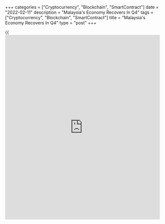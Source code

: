 +++
categories = ["Cryptocurrency", "Blockchain", "SmartContract"]
date = "2022-02-11"
description = "Malaysia's Economy Recovers In Q4"
tags = ["Cryptocurrency", "Blockchain", "SmartContract"]
title = "Malaysia's Economy Recovers In Q4"
type = "post"
+++

{{<iframe id="large-banner" src="https://www.bounty.group/#slide=17.0" width="100%" height="600" scrolling="no" style="border: 0px solid rgb(216, 221, 230); border-radius: 3px;">}}

Malaysia's [economy][1] recovered in the fourth quarter as activities
resumed with the easing of containment measures, data released by the
Bank Negara Malaysia showed on Friday.

Gross domestic product grew 3.6 percent on a yearly basis, reversing a
4.5 percent fall in the third quarter. This was also faster than the
expected rate of 3.3 percent.

Quarter-on-quarter, the economy registered an increase of 6.6 percent,
in contrast to the 3.6 percent fall in the third quarter.

With the turnaround in the fourth quarter, the economy expanded 3.1
percent for 2021 as a whole, and the unemployment rate declined to 4.6
percent.

Data showed that headline inflation accelerated to 3.2 percent in the
fourth quarter from 2.2 percent in the preceding period. Core inflation
rose marginally to 0.8 percent from 0.7 percent as economic reopening
gathered momentum.  
  
For 2021 as a whole, average headline inflation was 2.5 percent versus
-1.2 percent in 2020. At the same time, core inflation averaged at 0.7
percent compared to 1.1 percent last year.

For 2022, the domestic economy is expected to remain on its recovery
path, supported by the continued expansion in global demand and higher
private sector expenditure given improving labor market conditions and
on-going [policy](https://www.fintechee.com/policy/) support.

For comments and feedback [contact](https://www.playgroundfx.com/contact/): editorial@rtt[news](https://www.letsplayfx.com/blog/forex-news-website/).com

[Economic News][1]

 **What parts of the world are seeing the best (and worst) economic
performances lately? Click[here][2] to check out our [Econ Scorecard][2]
and find out! See up-to-the-moment [ranking](https://www.playgroundfx.com/blog/crypto-exchange-ranking/)s for the best and worst
performers in [GDP][2], [unemployment rate][3], [inflation][4] and much
more.**

   1. www.rtt[news](https://www.letsplayfx.com/blog/forex-news-website/).com/Content/EconomicNews.aspx
   2. www.rtt[news](https://www.letsplayfx.com/blog/forex-news-website/).com/economic-scorecard/world-rank/GDP/highest-performance.aspx
   3. www.rtt[news](https://www.letsplayfx.com/blog/forex-news-website/).com/economic-scorecard/world-rank/unemployment-rate/lowest-performance.aspx
   4. www.rtt[news](https://www.letsplayfx.com/blog/forex-news-website/).com/economic-scorecard/world-rank/CPI/highest-performance.aspx